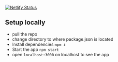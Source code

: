 [![Netlify Status](https://api.netlify.com/api/v1/badges/9488b3d7-af27-495d-85fc-a6433e6c6f29/deploy-status)](https://app.netlify.com/sites/covid-cluster-solution/deploys)

## Setup locally
- pull the repo
- change directory to where package.json is located
- Install dependencies `npm i`
- Start the app `npm start`
- open `localhost:3000` on localhost to see the app
